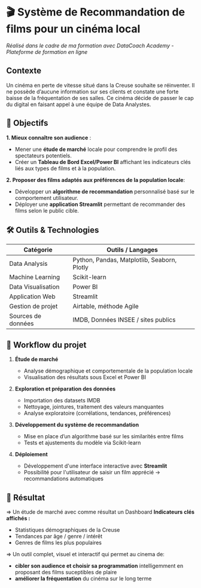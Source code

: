# 🎬 Système de Recommandation de films pour un cinéma local
*Réalisé dans le cadre de ma formation avec DataCoach Academy - Plateforme de formation en ligne*
## Contexte

Un cinéma en perte de vitesse situé dans la Creuse souhaite se réinventer. Il ne possède d’aucune information sur ses clients et constate une forte baisse de la fréquentation de ses salles.
Ce cinéma décide de passer le cap du digital en faisant appel à une équipe de Data Analystes.

## 🎯 Objectifs

**1. Mieux connaître son audience** :  
-  Mener une **étude de marché** locale pour comprendre le profil des spectateurs potentiels.  
-  Créer un **Tableau de Bord Excel/Power BI** affichant les indicateurs clés liés aux types de films et à la population.

**2. Proposer des films adaptés aux préférences de la population locale**:   
-  Développer un **algorithme de recommandation** personnalisé basé sur le comportement utilisateur.  
-  Déployer une **application Streamlit** permettant de recommander des films selon le public cible.  


## 🛠️ Outils & Technologies

| Catégorie                    | Outils / Langages |
|-----------------------------|-------------------|
| Data Analysis               | Python, Pandas, Matplotlib, Seaborn, Plotly |
| Machine Learning            | Scikit-learn |
| Data Visualisation          | Power BI | Excel
| Application Web             | Streamlit |
| Gestion de projet           | Airtable, méthode Agile |
| Sources de données          | IMDB, Données INSEE / sites publics |


## 🔄 Workflow du projet

1. **Étude de marché**
   - Analyse démographique et comportementale de la population locale
   - Visualisation des résultats sous Excel et Power BI

2. **Exploration et préparation des données**
   - Importation des datasets IMDB
   - Nettoyage, jointures, traitement des valeurs manquantes
   - Analyse exploratoire (corrélations, tendances, préférences)

3. **Développement du système de recommandation**
   - Mise en place d’un algorithme basé sur les similarités entre films
   - Tests et ajustements du modèle via Scikit-learn

4. **Déploiement**
   - Développement d'une interface interactive avec **Streamlit**
   - Possibilité pour l'utilisateur de saisir un film apprécié → recommandations automatiques

## 🚀 Résultat
=> Un étude de marché avec comme résultat un Dashboard **Indicateurs clés affichés :**  
- Statistiques démographiques de la Creuse
- Tendances par âge / genre / intérêt
-  Genres de films les plus populaires
  
=> Un outil complet, visuel et interactif qui permet au cinema de:  
- **cibler son audience et choisir sa programmation** intelligemment en proposant des films suceptibles de plaire
- **améliorer la fréquentation** du cinéma sur le long terme

